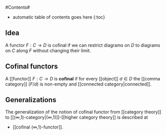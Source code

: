 #Contents#
* automatic table of contents goes here
{:toc}

## Idea

A functor $F : C \to D$ is cofinal if we can restrict diagrams on $D$ to diagrams on $C$ along $F$ without changing their limit. 

## Cofinal functors

A [[functor]] $F : C \to D$ is **cofinal** if for every [[object]] $d \in D$ the [[comma category]] $(F/d)$ is non-empty and [[connected category|connected]].


## Generalizations

The generalization of the notion of cofinal functor from [[category theory]] to [[(∞,1)-category|(∞,1)]]-[[higher category theory]] is described at

* [[cofinal (∞,1)-functor]].
